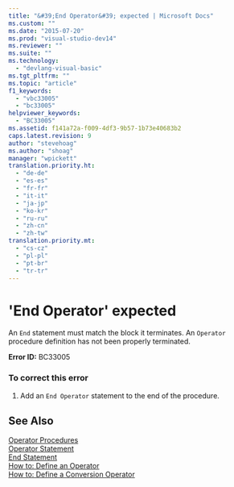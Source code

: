 ```yaml
---
title: "&#39;End Operator&#39; expected | Microsoft Docs"
ms.custom: ""
ms.date: "2015-07-20"
ms.prod: "visual-studio-dev14"
ms.reviewer: ""
ms.suite: ""
ms.technology: 
  - "devlang-visual-basic"
ms.tgt_pltfrm: ""
ms.topic: "article"
f1_keywords: 
  - "vbc33005"
  - "bc33005"
helpviewer_keywords: 
  - "BC33005"
ms.assetid: f141a72a-f009-4df3-9b57-1b73e40683b2
caps.latest.revision: 9
author: "stevehoag"
ms.author: "shoag"
manager: "wpickett"
translation.priority.ht: 
  - "de-de"
  - "es-es"
  - "fr-fr"
  - "it-it"
  - "ja-jp"
  - "ko-kr"
  - "ru-ru"
  - "zh-cn"
  - "zh-tw"
translation.priority.mt: 
  - "cs-cz"
  - "pl-pl"
  - "pt-br"
  - "tr-tr"
---
```

# &#39;End Operator&#39; expected
An `End` statement must match the block it terminates. An `Operator` procedure definition has not been properly terminated.  
  
 **Error ID:** BC33005  
  
### To correct this error  
  
1.  Add an `End Operator` statement to the end of the procedure.  
  
## See Also  
 [Operator Procedures](/dotnet/visual-basic/language-reference/procedures/operator-procedures)   
 [Operator Statement](/dotnet/visual-basic/language-reference/statements/operator-statement)   
 [End Statement](/dotnet/visual-basic/language-reference/statements/end-statement)   
 [How to: Define an Operator](../Topic/How%20to:%20Define%20an%20Operator%20\(Visual%20Basic\).md)   
 [How to: Define a Conversion Operator](../Topic/How%20to:%20Define%20a%20Conversion%20Operator%20\(Visual%20Basic\).md)